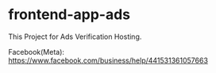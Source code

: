 # frontend-app-ads

This Project for Ads Verification Hosting.

Facebook(Meta): https://www.facebook.com/business/help/441531361057663
